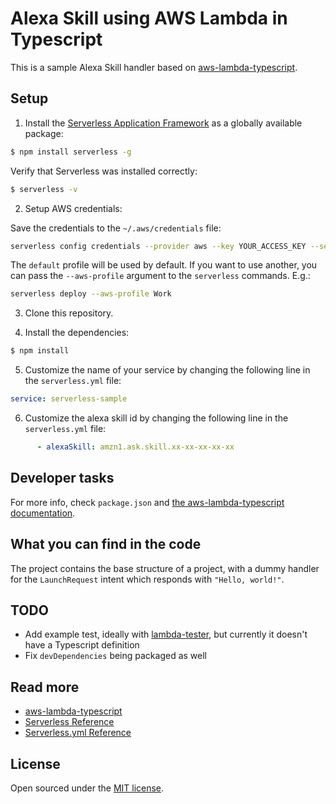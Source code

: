 # Alexa Skill using AWS Lambda in Typescript

This is a sample Alexa Skill handler based on [aws-lambda-typescript](https://github.com/balassy/aws-lambda-typescript).

## Setup

1. Install the [Serverless Application Framework](https://serverless.com/) as a globally available package:

```bash
$ npm install serverless -g
```

Verify that Serverless was installed correctly:

```bash
$ serverless -v
```

2. Setup AWS credentials:

Save the credentials to the `~/.aws/credentials` file:

```bash
serverless config credentials --provider aws --key YOUR_ACCESS_KEY --secret YOUR_SECRET_KEY
```

The `default` profile will be used by default. If you want to use another, you can pass the `--aws-profile` argument to the `serverless` commands. E.g.:

```sh
serverless deploy --aws-profile Work
```

3. Clone this repository.

4. Install the dependencies:

```bash
$ npm install
```

5. Customize the name of your service by changing the following line in the `serverless.yml` file:

```yaml
service: serverless-sample
```

6. Customize the alexa skill id by changing the following line in the `serverless.yml` file:

```yaml
      - alexaSkill: amzn1.ask.skill.xx-xx-xx-xx-xx
```

## Developer tasks

For more info, check `package.json` and [the aws-lambda-typescript documentation](https://github.com/balassy/aws-lambda-typescript#developer-tasks).

## What you can find in the code

The project contains the base structure of a project, with a dummy handler for the `LaunchRequest` intent which responds with `"Hello, world!"`.

## TODO

- Add example test, ideally with [lambda-tester](https://github.com/vandium-io/lambda-tester), but currently it doesn't have a Typescript definition
- Fix `devDependencies` being packaged as well

## Read more

- [aws-lambda-typescript](https://github.com/balassy/aws-lambda-typescript)
- [Serverless Reference](https://serverless.com/framework/docs/)
- [Serverless.yml Reference](https://serverless.com/framework/docs/providers/aws/guide/serverless.yml/)

## License

Open sourced under the [MIT license](./LICENSE.md).